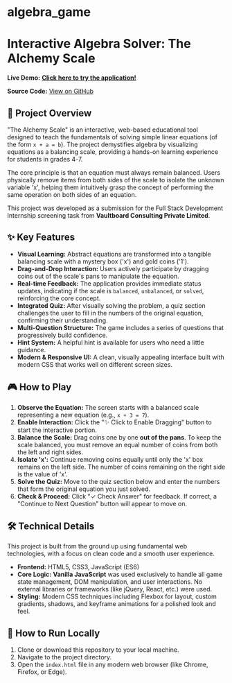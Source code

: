 ﻿# algebra_game
# Interactive Algebra Solver: The Alchemy Scale

**Live Demo:** [**Click here to try the application!**](https://github.com/bhanupratap76/game_algebra)

**Source Code:** [View on GitHub](https://github.com/bhanupratap76/game_algebra)


## 📖 Project Overview

"The Alchemy Scale" is an interactive, web-based educational tool designed to teach the fundamentals of solving simple linear equations (of the form `x + a = b`). The project demystifies algebra by visualizing equations as a balancing scale, providing a hands-on learning experience for students in grades 4-7.

The core principle is that an equation must always remain balanced. Users physically remove items from both sides of the scale to isolate the unknown variable 'x', helping them intuitively grasp the concept of performing the same operation on both sides of an equation.

This project was developed as a submission for the Full Stack Development Internship screening task from **Vaultboard Consulting Private Limited**.

## ✨ Key Features

* **Visual Learning:** Abstract equations are transformed into a tangible balancing scale with a mystery box ('x') and gold coins ('1').
* **Drag-and-Drop Interaction:** Users actively participate by dragging coins out of the scale's pans to manipulate the equation.
* **Real-time Feedback:** The application provides immediate status updates, indicating if the scale is `balanced`, `unbalanced`, or `solved`, reinforcing the core concept.
* **Integrated Quiz:** After visually solving the problem, a quiz section challenges the user to fill in the numbers of the original equation, confirming their understanding.
* **Multi-Question Structure:** The game includes a series of questions that progressively build confidence.
* **Hint System:** A helpful hint is available for users who need a little guidance.
* **Modern & Responsive UI:** A clean, visually appealing interface built with modern CSS that works well on different screen sizes.

## 🎮 How to Play

1.  **Observe the Equation:** The screen starts with a balanced scale representing a new equation (e.g., `x + 3 = 7`).
2.  **Enable Interaction:** Click the "✨ Click to Enable Dragging" button to start the interactive portion.
3.  **Balance the Scale:** Drag coins one by one **out of the pans**. To keep the scale balanced, you must remove an equal number of coins from both the left and right sides.
4.  **Isolate 'x':** Continue removing coins equally until only the 'x' box remains on the left side. The number of coins remaining on the right side is the value of 'x'.
5.  **Solve the Quiz:** Move to the quiz section below and enter the numbers that form the original equation you just solved.
6.  **Check & Proceed:** Click "✓ Check Answer" for feedback. If correct, a "Continue to Next Question" button will appear to move on.

## 🛠️ Technical Details

This project is built from the ground up using fundamental web technologies, with a focus on clean code and a smooth user experience.

* **Frontend:** HTML5, CSS3, JavaScript (ES6)
* **Core Logic:** **Vanilla JavaScript** was used exclusively to handle all game state management, DOM manipulation, and user interactions. No external libraries or frameworks (like jQuery, React, etc.) were used.
* **Styling:** Modern CSS techniques including Flexbox for layout, custom gradients, shadows, and keyframe animations for a polished look and feel.

## 🚀 How to Run Locally

1.  Clone or download this repository to your local machine.
2.  Navigate to the project directory.
3.  Open the `index.html` file in any modern web browser (like Chrome, Firefox, or Edge).
